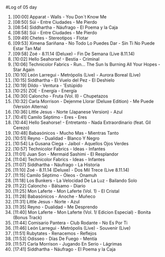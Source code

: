 #Log of 05 day

1. [00:00] Apparat - Walls - You Don´t Know Me
1. [08:50] Súi - Entre Ciudades - Me Pierdo
1. [08:54] Siddhartha - Náufrago - El Poema y la Caja
1. [08:58] Súi - Entre Ciudades - Me Pierdo
1. [09:49] Chetes - Stereotipos - Flotar
1. [09:53] Ximena Sariñana - No Todo Lo Puedes Dar - Sin Ti No Puede Estar Tan Mal
1. [09:58] Zoé - 8.11.14 (Deluxe) - Fin De Semana (Live 8.11.14)
1. [10:02] Hello Seahorse! - Bestia - Criminal
1. [10:06] Technicolor Fabrics - Run... The Sun Is Burning All Your Hopes - Star Again
1. [10:10] León Larregui - Metrópolis (Live) - Aurora Boreal (Live)
1. [10:15] Siddhartha - El Vuelo del Pez - El Deshielo
1. [10:19] Dildo - Ventura - 'Estúpido
1. [10:25] ZOE - Energía - Energía
1. [10:30] Caloncho - Fruta (Vol. II) - Chupetazos
1. [10:32] Carla Morrison - Dejenme Llorar (Deluxe Edition) - Me Puede (Versión Alterna)
1. [10:36] Little Jesus - Norte (Japanese Version) - Azul
1. [10:41] Camilo Séptimo - Eres - Eres
1. [10:44] Hello Seahorse! - Entretanto - Nada Extraordinario (feat. Gil Cerezo)
1. [10:48] Babasónicos - Mucho Mas - Mientras Tanto
1. [10:51] Reyno - Dualidad - Blanco Y Negro
1. [10:54] La Gusana Ciega - Jaibol - Aquellos Ojos Verdes
1. [10:57] Technicolor Fabrics - Ideas - Infantes
1. [11:01] Juan Son - Mermaid Sashimi - El Resplandor
1. [11:04] Technicolor Fabrics - Ideas - Infantes
1. [11:07] Siddhartha - Náufrago - La Historia
1. [11:10] Zoé - 8.11.14 (Deluxe) - Dos Mil Trece (Live 8.11.14)
1. [11:15] Camilo Séptimo - Óleos - Onamuh
1. [11:18] Los Bunkers - La Velocidad De La Luz - Bailando Solo
1. [11:22] Caloncho - Bálsamo - Diario
1. [11:25] Mon Laferte - Mon Laferte (Vol. 1) - El Cristal
1. [11:28] Babasónicos - Anoche - Muñeco
1. [11:31] Little Jesus - Norte - Azul
1. [11:35] Reyno - Dualidad - Me Desprendo
1. [11:40] Mon Laferte - Mon Laferte (Vol. 1/ Edicion Especial) - Bonita (Bonus Track)
1. [11:44] Comisario Pantera - Club Rodante - No Es Por Ti
1. [11:46] León Larregui - Metrópolis (Live) - Souvenir (Live)
1. [11:51] Rubytates - Renacemos - Reflejos
1. [11:53] Odisseo - Días De Fuego - Mentía
1. [11:57] Carla Morrison - Jugando En Serio - Lágrimas
1. [17:41] Siddhartha - Náufrago - El Poema y la Caja

